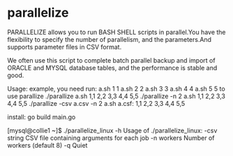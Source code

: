# parallelize
PARALLELIZE allows you to run BASH SHELL scripts in parallel.You have the flexibility to specify the number of parallelism, and the parameters.And supports parameter files in CSV format.

We often use this script to complete batch parallel backup and import of ORACLE and MYSQL database tables, and the performance is stable and good.

Usage:
  example, you need run:
    a.sh 1 1
    a.sh 2 2
    a.sh 3 3
    a.sh 4 4
    a.sh 5 5
  to use parallize
    ./parallize a.sh 1,1 2,2 3,3 4,4 5,5
    ./parallize -n 2 a.sh 1,1 2,2 3,3 4,4 5,5
    ./parallize -csv a.csv -n 2 a.sh
    a.csf:
    1,1
    2,2
    3,3
    4,4
    5,5

install:
   go build main.go
  

[mysql@collie1 ~]$ ./parallelize_linux  -h
Usage of ./parallelize_linux:
  -csv string
        CSV file containing arguments for each job
  -n workers
        Number of workers (default 8)
  -q    Quiet

